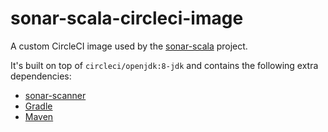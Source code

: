sonar-scala-circleci-image
===

A custom CircleCI image used by the [sonar-scala](https://github.com/mwz/sonar-scala) project.

It's built on top of `circleci/openjdk:8-jdk` and contains the following extra dependencies:

- [sonar-scanner](https://docs.sonarqube.org/display/SCAN/Analyzing+with+SonarQube+Scanner)
- [Gradle](https://gradle.org)
- [Maven](https://maven.apache.org)
